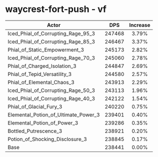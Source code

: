 # waycrest-fort-push - vf
| Actor | DPS | Increase |
|---|:---:|:---:|
|Iced_Phial_of_Corrupting_Rage_95_3|247468|3.79%|
|Iced_Phial_of_Corrupting_Rage_85_3|246467|3.37%|
|Phial_of_Static_Empowerment_3|245173|2.82%|
|Iced_Phial_of_Corrupting_Rage_70_3|245060|2.78%|
|Phial_of_Charged_Isolation_3|244847|2.69%|
|Phial_of_Tepid_Versatility_3|244580|2.57%|
|Phial_of_Elemental_Chaos_3|243913|2.29%|
|Iced_Phial_of_Corrupting_Rage_50_3|243113|1.96%|
|Iced_Phial_of_Corrupting_Rage_40_3|242122|1.54%|
|Phial_of_Glacial_Fury_3|240220|0.75%|
|Elemental_Potion_of_Ultimate_Power_3|239401|0.40%|
|Elemental_Potion_of_Power_3|239286|0.35%|
|Bottled_Putrescence_3|238921|0.20%|
|Potion_of_Shocking_Disclosure_3|238845|0.17%|
|Base|238441|0.00%|
